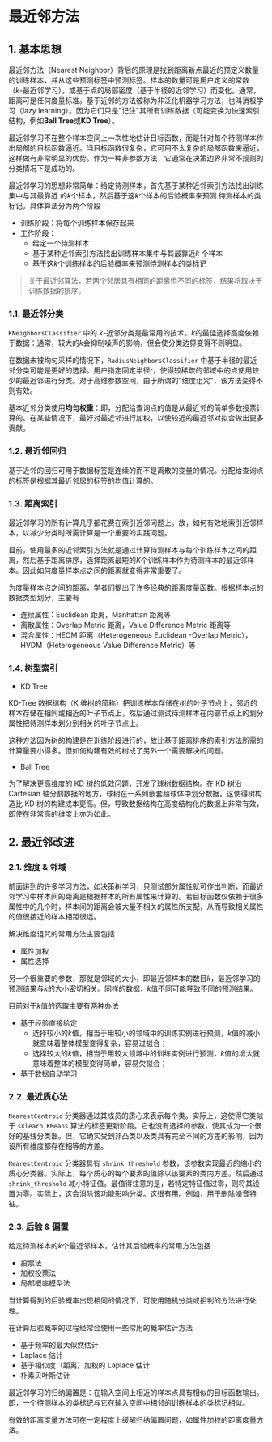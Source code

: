 # 最近邻方法

## 1. 基本思想

最近邻方法（Nearest Neighbor）背后的原理是找到距离新点最近的预定义数量的训练样本，并从这些预测标签中预测标签。样本的数量可是用户定义的常数（_k_-最近邻学习），或基于点的局部密度（基于半径的近邻学习）而变化。通常，距离可是任何度量标准。基于近邻的方法被称为非泛化机器学习方法，也叫消极学习（lazy learning）。因为它们只是"记住"其所有训练数据（可能变换为快速索引结构，例如**Ball Tree**或**KD Tree**）。

最近邻学习不在整个样本空间上一次性地估计目标函数，而是针对每个待测样本作出局部的目标函数逼近。当目标函数很复杂，它可用不太复杂的局部函数来逼近，这样做有非常明显的优势。作为一种非参数方法，它通常在决策边界非常不规则的分类情况下是成功的。

最近邻学习的思想非常简单：给定待测样本，首先基于某种近邻索引方法找出训练集中与其最靠近 的$k$个样本，然后基于这$k$个样本的后验概率来预测 待测样本的类标记。具体算法分为两个阶段

- 训练阶段：将每个训练样本保存起来
- 工作阶段：
  - 给定一个待测样本
  - 基于某种近邻索引方法找出训练样本集中与其最靠近$k$ 个样本
  - 基于这$k$个训练样本的后验概率来预测待测样本的类标记

> 关于最近邻算法，若两个邻居具有相同的距离但不同的标签，结果将取决于训练数据的排序。

### 1.1. 最近邻分类

`KNeighborsClassifier` 中的 $k$-近邻分类是最常用的技术。$k$的最佳选择高度依赖于数据：通常，较大的$k$会抑制噪声的影响，但会使分类边界变得不则明显。

在数据未被均匀采样的情况下，`RadiusNeighborsClassifier` 中基于半径的最近邻分类可能是更好的选择。用户指定固定半径$r$，使得较稀疏的邻域中的点使用较少的最近邻进行分类。对于高维参数空间，由于所谓的"维度诅咒"，该方法变得不则有效。

基本近邻分类使用**均匀权重**：即，分配给查询点的值是从最近邻的简单多数投票计算的。在某些情况下，最好对最近邻进行加权，以使较近的最近邻对拟合做出更多贡献。

### 1.2. 最近邻回归

基于近邻的回归可用于数据标签是连续的而不是离散的变量的情况。分配给查询点的标签是根据其最近邻居的标签的均值计算的。

### 1.3. 距离索引

最近邻学习的所有计算几乎都花费在索引近邻问题上。故，如何有效地索引近邻样本，以减少分类时所需计算是一个重要的实践问题。

目前，使用最多的近邻索引方法就是通过计算待测样本与每个训练样本之间的距离，然后基于距离排序，选择距离最短的$K$个训练样本作为待测样本的最近邻样本。因此如何度量样本点之间的距离就变得非常重要了。

为度量样本点之间的距离，学者们提出了许多经典的距离度量函数。根据样本点的数据类型划分，主要有

- 连续属性：Euclidean 距离，Manhattan 距离等
- 离散属性：Overlap Metric 距离，Value Difference Metric 距离等
- 混合属性：HEOM 距离（Heterogeneous Euclidean -Overlap Metric），HVDM（Heterogeneous Value Difference Metric）等

### 1.4. 树型索引

- KD Tree

KD-Tree 数据结构（K 维树的简称）把训练样本存储在树的叶子节点上，邻近的样本存储在相同或相近的叶子节点上，然后通过测试待测样本在内部节点上的划分属性把待测样本划分到相关的叶子节点上。

这种方法因为树的构建是在训练阶段进行的，故比基于距离排序的索引方法所需的计算量要小得多。但如何构建有效的树成了另外一个需要解决的问题。

- Ball Tree

为了解决更高维度的 KD 树的低效问题，开发了球树数据结构。在 KD 树沿 Cartesian 轴分割数据的地方，球树在一系列嵌套超球体中划分数据。这使得树构造比 KD 树的构建成本更高。但，导致数据结构在高度结构化的数据上非常有效，即使在非常高的维度上亦为如此。

## 2. 最近邻改进

### 2.1. 维度 & 邻域

前面讲到的许多学习方法，如决策树学习，只测试部分属性就可作出判断，而最近邻学习中样本间的距离是根据样本的所有属性来计算的。若目标函数仅依赖于很多属性中的几个时，样本间的距离会被大量不相关的属性所支配，从而导致相关属性 的值很接近的样本相距很远。

解决维度诅咒的常用方法主要包括

- 属性加权
- 属性选择

另一个很重要的参数，那就是邻域的大小，即最近邻样本的数目$k$，最近邻学习的预测结果与$k$的大小密切相关。同样的数据，$k$值不同可能导致不同的预测结果。

目前对于$k$值的选取主要有两种办法

- 基于经验直接给定
  - 选择较小的$k$值，相当于用较小的领域中的训练实例进行预测，$k$值的减小就意味着整体模型变得复杂，容易过拟合；
  - 选择较大的$k$值，相当于用较大领域中的训练实例进行预测，$k$值的增大就意味着整体的模型变得简单，容易欠拟合；
- 基于数据自动学习

### 2.2. 最近质心法

`NearestCentroid` 分类器通过其成员的质心来表示每个类。实际上，这使得它类似于 `sklearn.KMeans` 算法的标签更新阶段。它也没有选择的参数，使其成为一个很好的基线分类器。但，它确实受到非凸类以及类具有完全不同的方差的影响，因为设所有维度都存在相等的方差。

`NearestCentroid` 分类器具有 `shrink_threshold` 参数，该参数实现最近的缩小的质心分类器。实际上，每个质心的每个要素的值除以该要素的类内方差。然后通过 `shrink_threshold` 减小特征值。最值得注意的是，若特定特征值过零，则将其设置为零。实际上，这会消除该功能影响分类。这很有用。例如，用于删除噪音特征。

### 2.3. 后验 & 偏置

给定待测样本的$k$个最近邻样本，估计其后验概率的常用方法包括

- 投票法
- 加权投票法
- 局部概率模型法

当计算得到的后验概率出现相同的情况下，可使用随机分类或拒判的方法进行处理。

在计算后验概率的过程经常会使用一些常用的概率估计方法

- 基于频率的最大似然估计
- Laplace 估计
- 基于相似度（距离）加权的 Laplace 估计
- 朴素贝叶斯估计

最近邻学习的归纳偏置是：在输入空间上相近的样本点具有相似的目标函数输出。即，一个待测样本的类标记与它在输入空间中相邻的训练样本的类标记相似。

有效的距离度量方法可在一定程度上缓解归纳偏置问题，如属性加权的距离度量方法。
